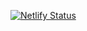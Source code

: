 [![Netlify Status](https://api.netlify.com/api/v1/badges/9bbf80f6-441a-423e-a544-384c5c581122/deploy-status)](https://app.netlify.com/sites/mycoscaffold/deploys)
